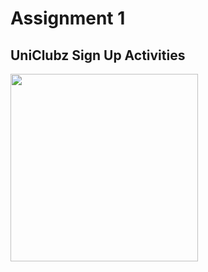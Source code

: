 
# Assignment 1
## UniClubz Sign Up Activities
<img src="https://github.com/NSU-SU21-CSE486-1/1812048_SU21_CSE486_1/blob/main/Theory/Assignment/Assignment02/SS/uniapp.gif" width="300"/>
